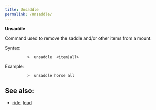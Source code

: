 ```yaml
---
title: Unsaddle
permalink: /Unsaddle/
---
```


**Unsaddle**

Command used to remove the saddle and/or other items from a mount.

Syntax:

`          >  unsaddle `<mount>` <item|all>`

Example:

`          >  unsaddle horse all`

## See also:

- [ride](ride "wikilink"), [lead](lead "wikilink")